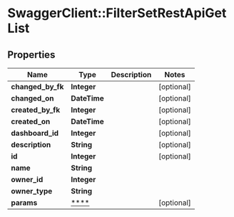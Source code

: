 # SwaggerClient::FilterSetRestApiGetList

## Properties
Name | Type | Description | Notes
------------ | ------------- | ------------- | -------------
**changed_by_fk** | **Integer** |  | [optional] 
**changed_on** | **DateTime** |  | [optional] 
**created_by_fk** | **Integer** |  | [optional] 
**created_on** | **DateTime** |  | [optional] 
**dashboard_id** | **Integer** |  | [optional] 
**description** | **String** |  | [optional] 
**id** | **Integer** |  | [optional] 
**name** | **String** |  | 
**owner_id** | **Integer** |  | 
**owner_type** | **String** |  | 
**params** | [****](.md) |  | [optional] 

